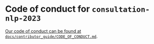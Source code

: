 # Code of conduct for `consultation-nlp-2023`

[Our code of conduct can be found at
`docs/contributor_guide/CODE_OF_CONDUCT.md`][code-of-conduct].

[code-of-conduct]: https://github.com/best-practice-and-impact/govcookiecutter/blob/main/%7B%7B%20cookiecutter.repo_name%20%7D%7D/docs/contributor_guide/CODE_OF_CONDUCT.md
